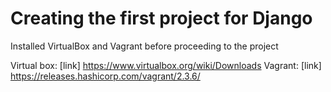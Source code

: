 # Creating the first project for Django

Installed VirtualBox and Vagrant before proceeding to the project

Virtual box: [link] https://www.virtualbox.org/wiki/Downloads
Vagrant: [link] https://releases.hashicorp.com/vagrant/2.3.6/ 